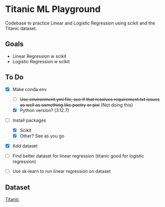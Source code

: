 # Titanic ML Playground
Codebase to practice Linear and Logistic Regression using scikit and the Titanic dataset.

## Goals
* Linear Regression w scikit
* Logistic Regression w scikit

## To Do
- [x] Make conda env
  - [ ] ~~Use environment.yml file, see if that resolves requirement.txt issues as well as something like poetry or pixi~~ (Not doing this)
  - [x] Python version? (3.12.7)
- [ ] Install packages
  - [x] Scikit
  - [x] Other? See as you go
- [x] Add dataset
- [ ] Find better dataset for linear regression (titanic good for logistic regression)
- [ ] Use sk-learn to run linear regression on dataset


## Dataset
[Titanic](https://www.kaggle.com/datasets/heptapod/titanic)